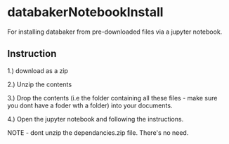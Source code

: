 # databakerNotebookInstall

For installing databaker from pre-downloaded files via a jupyter notebook.

## Instruction

1.) download as a zip

2.) Unzip the contents

3.) Drop the contents (i.e the folder containing all these files - make sure you dont have a foder wth a folder) into your documents.

4.) Open the jupyter notebook and following the instructions.

NOTE - dont unzip the dependancies.zip file. There's no need.
